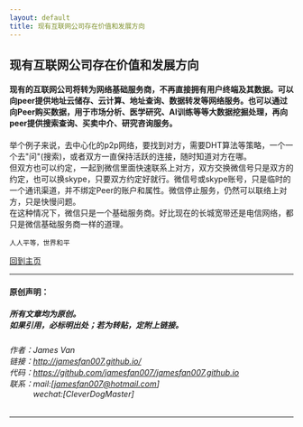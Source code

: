 ```yaml
---
layout: default
title: 现有互联网公司存在价值和发展方向
---
```


## 现有互联网公司存在价值和发展方向

#### 现有的互联网公司将转为网络基础服务商，不再直接拥有用户终端及其数据。可以向peer提供地址云储存、云计算、地址查询、数据转发等网络服务。也可以通过向Peer购买数据，用于市场分析、医学研究、AI训练等等大数据挖掘处理，再向peer提供搜索查询、买卖中介、研究咨询服务。  
举个例子来说，去中心化的p2p网络，要找到对方，需要DHT算法等策略，一个一个去"问"(搜索)，或者双方一直保持活跃的连接，随时知道对方在哪。  
但双方也可以约定，一起到微信里面快速联系上对方，双方交换微信号只是双方的约定，也可以换skype，只要双方约定好就行。微信号或skype账号，只是临时的一个通讯渠道，并不绑定Peer的账户和属性。微信停止服务，仍然可以联络上对方，只是快慢问题。  
在这种情况下，微信只是一个基础服务商。好比现在的长城宽带还是电信网络，都只是微信基础服务商一样的道理。

```
人人平等，世界和平
```

[回到主页](http://jamesfan007.github.io/)

---

#### 原创声明：

##### 所有文章均为原创。 <br/> 如果引用，必标明出处；若为转贴，定附上链接。

###### 作者：James Van <br/> 链接：http://jamesfan007.github.io/ <br/> 代码：https://github.com/jamesfan007/jamesfan007.github.io <br/> 联系：mail:[jamesfan007@hotmail.com]  <br/> &emsp;&emsp;&emsp;wechat:[CleverDogMaster]

---
